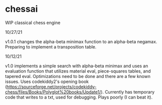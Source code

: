 # chessai
WIP classical chess engine

10/27/21

v1.0.1 changes the alpha-beta minimax function to an alpha-beta negamax. Preparing to implement a transposition table.

10/12/21

v1.0 implements a simple search with alpha-beta minimax and uses an evaluation function that utilizes material eval, piece-squares tables, and tapered eval.
Optimizations need to be done and there are a few known issues. Uses codekiddy2's opening book (https://sourceforge.net/projects/codekiddy-chess/files/Books/Polyglot%20books/Update1/).
Currently has temporary code that writes to a txt, used for debugging.
Plays poorly (I can beat it).
